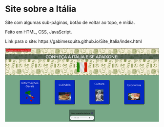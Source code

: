 # Site sobre a Itália
 
 
 <p>Site com algumas sub-páginas, botão de voltar ao topo, e mídia.</p>
 
 <p>Feito em HTML, CSS, JavaScript.</p>
 
 <p>Link para o site: https://gabimesquita.github.io/Site_Italia/index.html</p>
 
 <img src="italia.png">
